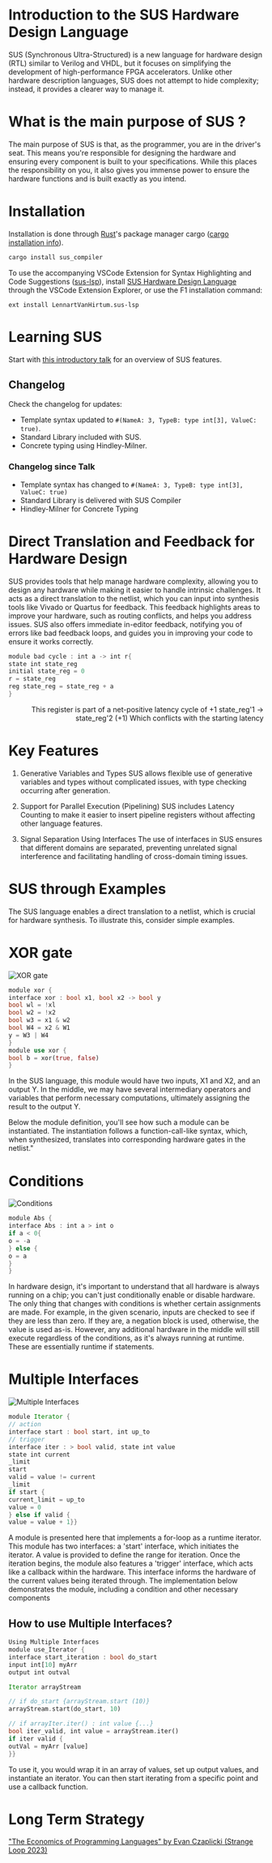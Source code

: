 # Introduction to the SUS Hardware Design Language

SUS (Synchronous Ultra-Structured) is a new language for hardware design (RTL) similar to Verilog and VHDL, but it focuses on simplifying the development of high-performance FPGA accelerators. Unlike other hardware description languages, SUS does not attempt to hide complexity; instead, it provides a clearer way to manage it.


# What is the main purpose of SUS ?
The main purpose of SUS is that, as the programmer, you are in the driver's seat. This means you're responsible for designing the hardware and ensuring every component is built to your specifications. While this places the responsibility on you, it also gives you immense power to ensure the hardware functions and is built exactly as you intend.


# Installation
Installation is done through [Rust](https://www.rust-lang.org/)'s package manager cargo ([cargo installation info](https://doc.rust-lang.org/cargo/getting-started/installation.html)). 
```bash
cargo install sus_compiler
```

To use the accompanying VSCode Extension for Syntax Highlighting and Code Suggestions ([sus-lsp](https://github.com/pc2/sus-lsp)), install [SUS Hardware Design Language](https://marketplace.visualstudio.com/items?itemName=LennartVanHirtum.sus-lsp) through the VSCode Extension Explorer, or use the F1 installation command:
```
ext install LennartVanHirtum.sus-lsp
```

# Learning SUS

Start with [this introductory talk](https://www.youtube.com/watch?v=jJvtZvcimyM) for an overview of SUS features.

## Changelog
Check the changelog for updates:
- Template syntax updated to `#(NameA: 3, TypeB: type int[3], ValueC: true)`.
- Standard Library included with SUS.
- Concrete typing using Hindley-Milner.

### Changelog since Talk
- Template syntax has changed to `#(NameA: 3, TypeB: type int[3], ValueC: true)`
- Standard Library is delivered with SUS Compiler
- Hindley-Milner for Concrete Typing

# Direct Translation and Feedback for Hardware Design
SUS provides tools that help manage hardware complexity, allowing you to design any hardware while making it easier to handle intrinsic challenges. It acts as a direct translation to the netlist, which you can input into synthesis tools like Vivado or Quartus for feedback. This feedback highlights areas to improve your hardware, such as routing conflicts, and helps you address issues. SUS also offers immediate in-editor feedback, notifying you of errors like bad feedback loops, and guides you in improving your code to ensure it works correctly.

```rust
module bad cycle : int a -> int r{
state int state_reg
initial state_reg = 0
r = state_reg
reg state_reg = state_reg + a
}
```

<p style="text-align: right;">This register is part of a net-positive latency cycle of +1
state_reg'1
-> state_reg'2 (+1)
Which conflicts with the starting latency</p>

# Key Features

1. Generative Variables and Types
SUS allows flexible use of generative variables and types without complicated issues, with type checking occurring after generation.

2. Support for Parallel Execution (Pipelining)
SUS includes Latency Counting to make it easier to insert pipeline registers without affecting other language features.

3. Signal Separation Using Interfaces
The use of interfaces in SUS ensures that different domains are separated, preventing unrelated signal interference and facilitating handling of cross-domain timing issues.

# SUS through Examples
The SUS language enables a direct translation to a netlist, which is crucial for hardware synthesis. To illustrate this, consider simple examples.

# XOR gate
![XOR gate](/images/xorGates.drawio.png)
```rust
module xor {
interface xor : bool x1, bool x2 -> bool y
bool wl = !xl
bool w2 = !x2
bool w3 = x1 & w2
bool W4 = x2 & W1
y = W3 | W4
}
module use xor {
bool b = xor(true, false)
}
```

In the SUS language, this module would have two inputs, X1 and X2, and an output Y. In the middle, we may have several intermediary operators and variables that perform necessary computations, ultimately assigning the result to the output Y.

Below the module definition, you'll see how such a module can be instantiated. The instantiation follows a function-call-like syntax, which, when synthesized, translates into corresponding hardware gates in the netlist."

# Conditions
![Conditions](/images/muxExample.drawio.png)
```rust
module Abs {
interface Abs : int a > int o
if a < 0{
o = -a
} else {
o = a
}
}
```
In hardware design, it's important to understand that all hardware is always running on a chip; you can't just conditionally enable or disable hardware. The only thing that changes with conditions is whether certain assignments are made. For example, in the given scenario, inputs are checked to see if they are less than zero. If they are, a negation block is used, otherwise, the value is used as-is. However, any additional hardware in the middle will still execute regardless of the conditions, as it's always running at runtime. These are essentially runtime if statements.


# Multiple Interfaces

![Multiple Interfaces](/images/multipleInterfaces.drawio.png)
```rust
module Iterator {
// action
interface start : bool start, int up_to
// trigger
interface iter : > bool valid, state int value
state int current
_limit
start
valid = value != current
_limit
if start {
current_limit = up_to
value = 0
} else if valid {
value = value + 1}}

```
A module is presented here that implements a for-loop as a runtime iterator. This module has two interfaces: a 'start' interface, which initiates the iterator. A value is provided to define the range for iteration. Once the iteration begins, the module also features a 'trigger' interface, which acts like a callback within the hardware. This interface informs the hardware of the current values being iterated through. The implementation below demonstrates the module, including a condition and other necessary components

## How to use Multiple Interfaces?

```rust
Using Multiple Interfaces
module use_Iterator {
interface start_iteration : bool do_start 
input int[10] myArr 
output int outval

Iterator arrayStream

// if do_start {arrayStream.start (10)}
arrayStream.start(do_start, 10)

// if arrayIter.iter() : int value {...}
bool iter_valid, int value = arrayStream.iter()
if iter valid {
outVal = myArr [value]
}}
```
To use it, you would wrap it in an array of values, set up output values, and instantiate an iterator. You can then start iterating from a specific point and use a callback function. 

# Long Term Strategy
["The Economics of Programming Languages" by Evan Czaplicki (Strange Loop 2023)](https://www.youtube.com/watch?v=XZ3w_jec1v8)